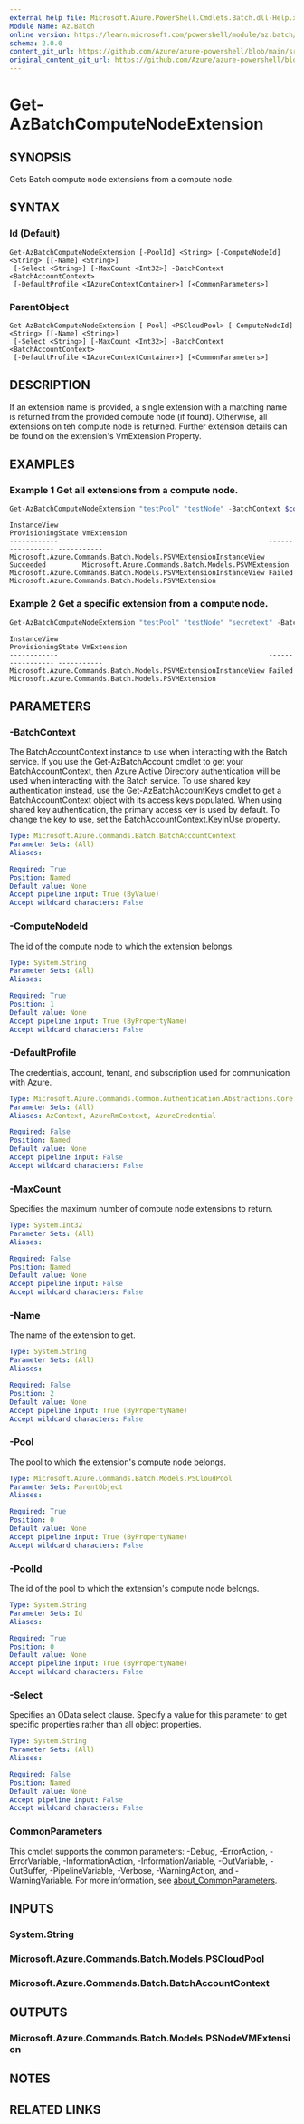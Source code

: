 ```yaml
---
external help file: Microsoft.Azure.PowerShell.Cmdlets.Batch.dll-Help.xml
Module Name: Az.Batch
online version: https://learn.microsoft.com/powershell/module/az.batch/get-azbatchcomputenodeextension
schema: 2.0.0
content_git_url: https://github.com/Azure/azure-powershell/blob/main/src/Batch/Batch/help/Get-AzBatchComputeNodeExtension.md
original_content_git_url: https://github.com/Azure/azure-powershell/blob/main/src/Batch/Batch/help/Get-AzBatchComputeNodeExtension.md
---
```


# Get-AzBatchComputeNodeExtension

## SYNOPSIS
Gets Batch compute node extensions from a compute node.

## SYNTAX

### Id (Default)
```
Get-AzBatchComputeNodeExtension [-PoolId] <String> [-ComputeNodeId] <String> [[-Name] <String>]
 [-Select <String>] [-MaxCount <Int32>] -BatchContext <BatchAccountContext>
 [-DefaultProfile <IAzureContextContainer>] [<CommonParameters>]
```

### ParentObject
```
Get-AzBatchComputeNodeExtension [-Pool] <PSCloudPool> [-ComputeNodeId] <String> [[-Name] <String>]
 [-Select <String>] [-MaxCount <Int32>] -BatchContext <BatchAccountContext>
 [-DefaultProfile <IAzureContextContainer>] [<CommonParameters>]
```

## DESCRIPTION
If an extension name is provided, a single extension with a matching name is returned from the provided compute node (if found). Otherwise, all extensions on teh compute node is returned. Further extension details can be found on the extension's VmExtension Property.

## EXAMPLES

### Example 1 Get all extensions from a compute node.
```powershell
Get-AzBatchComputeNodeExtension "testPool" "testNode" -BatchContext $context
```

```output
InstanceView                                                    ProvisioningState VmExtension
------------                                                    ----------------- -----------
Microsoft.Azure.Commands.Batch.Models.PSVMExtensionInstanceView Succeeded         Microsoft.Azure.Commands.Batch.Models.PSVMExtension
Microsoft.Azure.Commands.Batch.Models.PSVMExtensionInstanceView Failed            Microsoft.Azure.Commands.Batch.Models.PSVMExtension
```

### Example 2 Get a specific extension from a compute node.

```powershell
Get-AzBatchComputeNodeExtension "testPool" "testNode" "secretext" -BatchContext $context
```

```output
InstanceView                                                    ProvisioningState VmExtension
------------                                                    ----------------- -----------
Microsoft.Azure.Commands.Batch.Models.PSVMExtensionInstanceView Failed            Microsoft.Azure.Commands.Batch.Models.PSVMExtension
```

## PARAMETERS

### -BatchContext
The BatchAccountContext instance to use when interacting with the Batch service.
If you use the Get-AzBatchAccount cmdlet to get your BatchAccountContext, then Azure Active Directory authentication will be used when interacting with the Batch service.
To use shared key authentication instead, use the Get-AzBatchAccountKeys cmdlet to get a BatchAccountContext object with its access keys populated.
When using shared key authentication, the primary access key is used by default.
To change the key to use, set the BatchAccountContext.KeyInUse property.

```yaml
Type: Microsoft.Azure.Commands.Batch.BatchAccountContext
Parameter Sets: (All)
Aliases:

Required: True
Position: Named
Default value: None
Accept pipeline input: True (ByValue)
Accept wildcard characters: False
```

### -ComputeNodeId
The id of the compute node to which the extension belongs.

```yaml
Type: System.String
Parameter Sets: (All)
Aliases:

Required: True
Position: 1
Default value: None
Accept pipeline input: True (ByPropertyName)
Accept wildcard characters: False
```

### -DefaultProfile
The credentials, account, tenant, and subscription used for communication with Azure.

```yaml
Type: Microsoft.Azure.Commands.Common.Authentication.Abstractions.Core.IAzureContextContainer
Parameter Sets: (All)
Aliases: AzContext, AzureRmContext, AzureCredential

Required: False
Position: Named
Default value: None
Accept pipeline input: False
Accept wildcard characters: False
```

### -MaxCount
Specifies the maximum number of compute node extensions to return.

```yaml
Type: System.Int32
Parameter Sets: (All)
Aliases:

Required: False
Position: Named
Default value: None
Accept pipeline input: False
Accept wildcard characters: False
```

### -Name
The name of the extension to get.

```yaml
Type: System.String
Parameter Sets: (All)
Aliases:

Required: False
Position: 2
Default value: None
Accept pipeline input: True (ByPropertyName)
Accept wildcard characters: False
```

### -Pool
The pool to which the extension's compute node belongs.

```yaml
Type: Microsoft.Azure.Commands.Batch.Models.PSCloudPool
Parameter Sets: ParentObject
Aliases:

Required: True
Position: 0
Default value: None
Accept pipeline input: True (ByPropertyName)
Accept wildcard characters: False
```

### -PoolId
The id of the pool to which the extension's compute node belongs.

```yaml
Type: System.String
Parameter Sets: Id
Aliases:

Required: True
Position: 0
Default value: None
Accept pipeline input: True (ByPropertyName)
Accept wildcard characters: False
```

### -Select
Specifies an OData select clause.
Specify a value for this parameter to get specific properties rather than all object properties.

```yaml
Type: System.String
Parameter Sets: (All)
Aliases:

Required: False
Position: Named
Default value: None
Accept pipeline input: False
Accept wildcard characters: False
```

### CommonParameters
This cmdlet supports the common parameters: -Debug, -ErrorAction, -ErrorVariable, -InformationAction, -InformationVariable, -OutVariable, -OutBuffer, -PipelineVariable, -Verbose, -WarningAction, and -WarningVariable. For more information, see [about_CommonParameters](http://go.microsoft.com/fwlink/?LinkID=113216).

## INPUTS

### System.String

### Microsoft.Azure.Commands.Batch.Models.PSCloudPool

### Microsoft.Azure.Commands.Batch.BatchAccountContext

## OUTPUTS

### Microsoft.Azure.Commands.Batch.Models.PSNodeVMExtension

## NOTES

## RELATED LINKS
